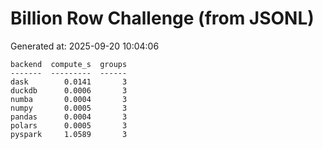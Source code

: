 # Billion Row Challenge (from JSONL)

Generated at: 2025-09-20 10:04:06

```text
backend  compute_s  groups
-------  ---------  ------
dask        0.0141       3
duckdb      0.0006       3
numba       0.0004       3
numpy       0.0005       3
pandas      0.0004       3
polars      0.0005       3
pyspark     1.0589       3
```
